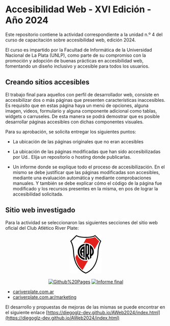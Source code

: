 # Accesibilidad Web - XVI Edición - Año 2024

Este repositorio contiene la actividad correspondiente a la unidad n.º 4 del curso de capacitación sobre accesibilidad web, edición 2024.

El curso es impartido por la Facultad de Informática de la Universidad Nacional de La Plata (UNLP), como parte de su compromiso con la promoción y adopción de buenas prácticas en accesibilidad web, fomentando un diseño inclusivo y accesible para todos los usuarios.

## Creando sitios accesibles

El trabajo final para aquellos con perfil de desarrollador web, consiste en accesibilizar dos o más páginas que presenten características inaccesibles. Es requisito que en estas página haya un menú de opciones, alguna imagen, videos, formulario y alguna componente adicional como tablas, widgets o carruseles. De esta manera se podrá demostrar que es posible desarrollar páginas accesibles con dichas componentes visuales.

Para su aprobación, se solicita entregar los siguientes puntos:

-   La ubicación de las páginas originales que no eran accesibles

-   La ubicación de las páginas modificadas que han sido accesibilizadas por Ud.. Elija un repositorio o hosting donde publicarlas.

-   Un informe donde se explique todo el proceso de accesibilización. En el mismo se debe justificar que las páginas modificadas son accesibles, mediante una evaluación automática y mediante comprobaciones manuales. Y también se debe explicar cómo el código de la página fue modificado y los recursos presentes en la misma, en pos de lograr la accesibilidad solicitada.

## Sitio web investigado

Para la actividad se seleccionaron las siguientes secciones del sitio web oficial del Club Atlético River Plate:

<p align="center"><a href="https://www.cariverplate.com.ar/" target="_blank"><img src="https://raw.githubusercontent.com/diegoglz-dev/AWeb2024/refs/heads/main/img/logo-river.png" alt="River Plate Logo"></a></p>

<p align="center"><a href="https://diegoglz-dev.github.io/AWeb2024/index.html"><img src="https://img.shields.io/badge/-Github Pages-444444?style=flat&logo=github" alt="Github%20Pages"></a>
<a href="#"><img src="https://img.shields.io/badge/-Informe%20Final-ee1b2e?style=flat" alt="Informe final"></a>

</p>

-   [cariverplate.com.ar](https://www.cariverplate.com.ar/)
-   [cariverplate.com.ar/marketing](https://www.cariverplate.com.ar/marketing)

El desarrollo y propuestas de mejoras de las mismas se puede encontrar en el siguiente enlace [https://diegoglz-dev.github.io/AWeb2024/index.html](https://diegoglz-dev.github.io/AWeb2024/index.html)

